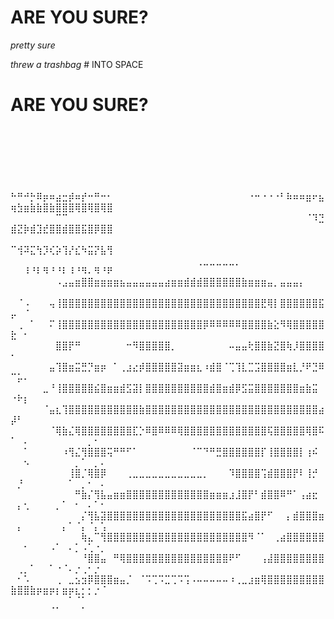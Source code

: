 # ARE YOU SURE?

*pretty sure*

*threw a trashbag* # INTO SPACE

# ARE YOU SURE?

⠀⠀⠀⠀⠀⠀⠀⠀⠀⠀⠀⠀⠀⠀⠀⠀⠀⠀⠀⠀⠀⠀⠀⠀⠀⠀⠀⠀⠀⠀⠀⠀⠀⠀⠀⠀⠀⠀⠀⠀⠀⠀⠀⠀⠀⠀⠀⠀⠀⠀⠀⠀⠀⠀⠀⠀⠀⠀⠀⠀⠀⠀⠀⠀⠀
⠀⠀⠀⠀⠀⠀⠀⠀⠀⠀⠀⠀⠀⠀⠀⠀⠀⠀⠀⠀⠀⠀⠀⠀⠀⠀⠀⠀⠀⠀⠀⠀⠀⠀⠀⠀⠀⠀⠀⠀⠀⠀⠀⠀⠀⠀⠀⠀⠀⠀⠀⠀⠀⠀⠀⠀⠀⠀⠀⠀⠀⠀⠀⠀⠀
⠀⠀⠀⠀⠀⠀⠀⠀⠀⠀⠀⠀⠀⠀⠀⠀⠀⠀⠀⠀⠀⠀⠀⠀⠀⠀⠀⠀⠀⠀⠀⠀⠀⠀⠀⠀⠀⠀⠀⠀⠀⠀⠀⠀⠀⠀⠀⠀⠀⠀⠀⠀⠀⠀⠀⠀⠀⠀⠀⠀⠀⠀⠀⠀⠀
⠓⠛⠚⡓⠿⡶⠶⣴⣒⡾⠶⡞⠒⠛⠒⠂⠀⠀⠀⠀⠀⠀⠀⠀⠀⠀⠀⠀⠀⠀⠀⠀⠀⠀⠀⠀⠀⠐⠒⠐⠐⠐⠃⠷⠶⠶⣶⠖⣦⢶⣳⣶⣷⣷⣿⣷⣿⣿⣿⢿⣿⢿⣿⢿⣿
⠀⠀⠀⠀⠀⠀⠀⠉⠉⠀⠀⠀⠀⠀⠀⠀⠀⠀⠀⠀⠀⠀⠀⠀⠀⠀⠀⠀⠀⠀⠀⠀⠀⠀⠀⠀⠀⠀⠀⠀⠀⠀⠀⠀⠀⠀⠈⠹⣙⣾⣝⡷⣾⣹⣞⣿⣿⣾⣿⣿⣯⣿⡿⣿⣿
⠀⠀⠀⠀⠀⠀⠀⠀⠀⠀⠀⠀⠀⠀⠀⠀⠀⠀⠀⠀⠀⠀⠀⠀⠀⠀⠀⠀⠀⠀⠀⠀⠀⠀⠀⠀⠀⠀⠀⠀⠀⠀⠀⠀⠀⠀⠀⠀⠀⠉⢺⠽⣍⢳⡹⢎⡵⢹⡜⣎⠳⣭⡝⣧⢻
⠀⠀⠀⠀⠀⠀⠀⠀⠀⠀⠀⠀⠀⠀⠀⠀⠀⠀⠀⠀⠀⠀⠀⠀⠀⠀⠀⠀⠀⢀⣀⣀⣀⣀⣀⡀⠀⠀⠀⠀⠀⠀⠀⠀⠀⠀⠀⠀⠀⠀⠀⠸⠘⠇⠻⠘⠘⠇⠸⠘⠻⠄⠻⠘⠟
⠀⠀⠀⠀⠀⠀⠀⠠⣠⣤⣶⣿⣿⣶⣶⣶⣶⣦⣤⣤⣤⣤⣤⣤⣴⣶⣶⣾⣾⣾⣿⣿⣿⣿⣿⣿⣷⣶⣶⣶⣤⡀⣤⣤⣤⡄⠀⠀⠀⠀⠀⠀⠀⠀⠀⠀⠀⠀⠀⠀⠀⠀⠀⠀⠀
⠀⠈⠠⠀⠀⠀⢤⢸⣿⣿⣿⣿⣿⣿⣿⣿⣿⣿⣿⣿⣿⣿⣿⣿⣿⣿⣿⣿⣿⣿⣿⣿⣿⣿⣿⣿⣿⣿⣿⣟⢿⡇⣿⣿⣿⣿⣿⣿⣯⡤⠀⠈⠀⠀⠀⠀⠀⠀⠀⠀⠀⠀⠀⠀⠀
⠀⢀⠀⠁⠀⠀⠍⢸⣿⣿⣿⣿⣿⣿⣿⣿⣿⣿⣿⣿⣿⣿⣿⣿⣿⣿⣿⣿⣿⣿⡿⠿⠿⠿⠿⠿⣿⣿⣿⣿⣷⣕⠻⢿⣿⣿⣿⣿⣿⣗⠀⠂⠀⠀⠀⠀⠀⠀⠀⠀⠀⠀⠀⠀⠀
⠀⠀⠀⠀⠀⠀⠀⣿⣿⡟⠛⠀⠀⠀⠀⠀⠀⠀⠒⠻⣿⣿⣿⣿⣿⡀⠀⠀⠀⠀⠀⠀⠀⠀⠤⣤⣤⢗⣿⣿⣷⣝⣿⢷⡸⣿⣿⣿⣿⠂⠀⠀⠀⠀⠀⠀⠀⠀⠀⠀⠀⠀⠀⠀⠀
⠀⠀⠀⠀⠀⠀⣤⢹⣿⣶⣭⣛⡙⣶⡶⠀⠁⢀⣰⣔⡾⣿⣿⣿⣿⣿⣽⣶⣶⣆⠰⣾⣿⠈⢉⢹⣇⣉⣩⣿⣿⣿⣿⣶⣇⡘⠟⣙⠿⠉⡥⠄⠀⠀⠀⠀⠀⠀⠀⠀⠀⠀⠀⠀⠀
⠀⠀⠀⠀⠀⣀⠘⢸⣿⣿⣿⣿⣿⣮⣿⣶⣶⣾⣫⣽⡇⣿⣿⣿⣿⣿⣿⣿⣿⣿⣿⣾⣿⣶⣾⡿⣫⣭⣿⣿⣿⣿⣿⣿⣿⣶⣷⣭⠀⠐⠗⡆⠀⠀⠀⠀⠀⠀⠀⠀⠀⠀⠀⠀⠀
⠀⠀⠀⠀⠀⠈⣤⣆⢹⣿⣿⣿⣿⣿⣿⣿⣿⣿⣿⣿⣷⣿⣿⣿⣿⣿⣿⣿⣿⣿⣿⣿⣿⣿⣿⣿⣿⣿⣿⣿⣿⣿⣿⣿⣿⣿⣿⣿⣴⡼⠃⠀⠀⠀⠀⠀⠀⠀⠀⠀⠀⠀⠀⠀⠀
⠀⠀⠀⠀⠀⠀⠈⢿⣷⣌⢿⣿⣿⣿⣿⣿⣿⣿⣿⣏⡑⠿⣿⠿⠿⠿⢿⣿⣿⣿⣿⣿⣿⣿⣿⣿⣿⣿⣿⣿⢯⣿⣿⣿⣿⣿⢿⣿⠯⠁⠀⠄⠀⠀⠀⠀⠀⠀⠀⠀⠀⡀⠂⠀⠀
⠀⠀⠁⠀⠀⠀⠀⠀⠰⢻⣌⢻⣿⣿⣿⢭⠛⠛⠋⠁⠀⠀⠀⠀⠀⠀⠀⠀⠈⠉⠙⠛⣛⣿⣿⣿⣿⣿⣿⡏⢸⣿⣿⣿⣿⡇⢰⠮⠀⠀⠀⠢⠀⠀⠀⠀⠀⠀⠀⡀⠁⠀⡀⠄⠀
⠀⠀⠀⠀⠀⠀⠀⠀⠀⢸⣿⡈⢿⣿⡿⠀⠀⠀⢀⣀⣀⣀⣀⣀⣀⣀⣀⣀⣀⣀⡀⠀⠀⠀⠹⣿⣿⣿⣿⢩⣾⣿⣿⣿⡟⠇⢸⡚⠀⠀⡘⠀⠀⠀⠀⠀⠀⠀⠁⠀⡀⠂⠀⠄⠀
⠀⠀⠀⠀⠀⠀⠀⠀⠀⠀⠛⣷⡌⢻⣧⣤⣶⣶⣿⣿⣿⣿⣿⣿⣿⣿⣿⣿⣿⣿⣿⣶⣶⣶⣰⣸⣿⡟⠃⣾⣿⣿⠿⠛⠁⢠⣴⣖⠀⠀⡄⢂⠀⠀⠀⠀⡀⠁⠀⠂⠀⠄⠁⠂⠀
⠀⠀⠀⠀⠀⠀⠀⠀⠀⠀⠀⡌⢻⣧⣽⣿⣿⣿⣿⣿⣿⣿⣿⣿⣿⣿⣿⣿⣿⣿⣿⣿⣿⣿⣿⣿⣯⣴⣿⡟⠋⠀⠀⡄⣾⣿⣿⣿⣶⠀⡄⠀⠀⠀⠀⠀⠀⡄⠁⠈⡄⠈⡄⢡⠀
⠀⠀⠀⠀⠀⠀⠀⠀⠀⠀⠀⢷⣄⠉⢻⣿⣿⣿⣿⣿⣿⣿⣿⣿⣿⣿⣿⣿⣿⣿⣿⣿⣿⣿⣿⣿⣿⠻⠈⠁⠀⢀⣴⣿⣿⣿⣿⣿⣿⠀⠀⠂⠀⠀⠀⠠⠁⠀⠄⡁⠠⢁⠐⡀⠀
⠀⠀⠀⠀⠀⠀⠀⠀⠀⠀⠀⠘⣿⣿⣤⠀⠛⢿⣿⣿⣿⣿⣿⣿⣿⣿⣿⣿⣿⣿⣿⣿⣿⣿⠟⠋⠀⠀⠀⢠⣼⣿⣿⣿⣿⣿⣿⣿⣿⠀⢀⡀⠁⠀⠀⠁⠐⠈⠄⡐⢀⠂⡐⠀⠀
⠀⠂⠡⠀⠀⠀⠀⢀⠀⣀⣢⣲⡿⣿⣿⣿⣶⣤⡈⠀⠈⠩⢉⠩⣉⢉⠩⢩⠠⠤⠤⠤⠤⠤⠰⢀⣀⣰⣶⢿⣿⣿⣿⣿⣿⣿⣿⣿⣿⣷⣿⣿⣷⡶⣶⡶⡆⣶⡶⣆⡂⡂⡐⠈⠀
⠀⠀⠀⠀⠀⠀⠀⠀⠀⠁⠈⠁⠀⠀⠀⠀⠀⠀⠀⠀⠀⠀⠀⠀⠀⠀⠀⠀⠀⠀⠀⠀⠀⠀⠀⠀⠀⠀⠀⠀⠀⠀⠀⠀⠀⠀⠀⠀⠀⠀⠀⠀⠀⠀⠀⠈⠁⠀⠀⠀⠁⠀⠀⠀⠀
⠀⠀⠀⠀⠀⠀⠀⠀⠀⠀⠀⠀⠀⠀⠀⠀⠀⠀⠀⠀⠀⠀⠀⠀⠀⠀⠀⠀⠀⠀⠀⠀⠀⠀⠀⠀⠀⠀⠀⠀⠀⠀⠀⠀⠀⠀⠀⠀⠀⠀⠀⠀⠀⠀⠀⠀⠀⠀⠀⠀⠀⠀⠀⠀⠀
⠀⠀⠀⠀⠀⠀⠀⠀⠀⠀⠀⠀⠀⠀⠀⠀⠀⠀⠀⠀⠀⠀⠀⠀⠀⠀⠀⠀⠀⠀⠀⠀⠀⠀⠀⠀⠀⠀⠀⠀⠀⠀⠀⠀⠀⠀⠀⠀⠀⠀⠀⠀⠀⠀⠀⠀⠀⠀⠀⠀⠀⠀⠀⠀⠀
